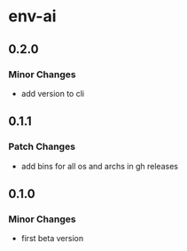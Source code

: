 # env-ai

## 0.2.0

### Minor Changes

- add version to cli

## 0.1.1

### Patch Changes

- add bins for all os and archs in gh releases

## 0.1.0

### Minor Changes

- first beta version
